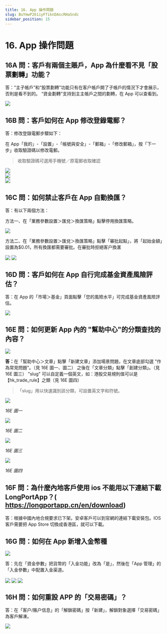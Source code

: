 ```yaml
---
title: 16. App 操作問題
slug: BuYmwP261iyFTiknDAscRHaSndc
sidebar_position: 15
---
```



# 16. App 操作問題

## 16A 問：客戶有兩個主賬戶，App 為什麼看不見「股票劃轉」功能？

答：“主子帳戶”和“股票劃轉”功能只有在客户帳戶開了子帳戶的情況下才會展示，否則是看不到的。
“資金劃轉”支持到主主帳戶之間的劃轉，在 App 可以查看到。

<img src="/assets/USH9bfzG8odbAzxAB6BcUKbNn0e.png" src-width="716" src-height="1382" align="center"/>

## 16B 問：客戶如何在 App 修改登錄電郵？

答：修改登錄電郵步驟如下：

在 App「我的」-「設置」-「帳號與安全」-「郵箱」-「修改郵箱」，按「下一步」收取驗證碼以修改電郵。

> 收取驗證碼可選用手機號／原電郵收取確認

<div class="flex gap-3 columns-3" column-size="3">
<div class="w-[31%]" width-ratio="31">
<img src="/assets/C9JTbtBehoujnXxUGypcqtGjnMc.png" src-width="534" src-height="1146" align="center"/>
</div>
<div class="w-[33%]" width-ratio="33">
<img src="/assets/D6AEbxPuNop51ZxlCSNcL77Zn3c.png" src-width="760" src-height="1528" align="center"/>
</div>
<div class="w-[34%]" width-ratio="34">
<img src="/assets/XWffbNbIIozkaZxgHqyc8ucYndb.png" src-width="768" src-height="1528" align="center"/>
</div>
</div>

## 16C 問：如何禁止客戶在 App 自動換匯？

答：有以下兩個方法：

方法一、在「業務參數設置＞匯兌＞換匯策略」點擊停用換匯策略。

<img src="/assets/DZY1beJHjohagWx86W2cftJ6nHb.png" src-width="2866" src-height="1616" align="center"/>

方法二、在「業務參數設置＞匯兌＞換匯策略」點擊「審批起點」，將「起始金額」設置為$0.01，所有換匯都需要審批。在審批時拒絕客户換滙

<img src="/assets/H3B4bSkRLoedMzxHOZ3c7XP7nxf.png" src-width="2850" src-height="1388" align="center"/>

<img src="/assets/SL9fbn4xso5mBXxvkwwcXE1vnEh.png" src-width="2824" src-height="1364" align="center"/>

## 16D 問：客戶如何在 App 自行完成基金資產風險評估？

答：在 App 的「市場＞基金」頁面點擊「您的風險水平」可完成基金資產風險評估。

<img src="/assets/NLvWb7hWvozzXVxalQxcW3a5nfb.png" src-width="714" src-height="1426" align="center"/>

## 16E 問：如何更新 App 內的 "幫助中心"的分類查找的內容？

<img src="/assets/QeR6bUF0wo7kJXxkPOLcV9Kfnof.png" src-width="618" src-height="1366" align="center"/>

<b>答：</b>在「幫助中心＞文章」點擊「新建文章」添加場景問題，在文章底部勾選 "作為常見問題"。（見 16E 圖一、圖二）
之後在「文章分類」點擊「創建分類」。（見 16E 圖三） 
"slug" 可以自定義一個英文，如：港股交易規則值可以是【hk_trade_rule】之類（見 16E 圖四）

> 「slug」用以快速識別該分類，可設置英文字和符號。

<img src="/assets/NNFEbdBXlohvMWx1exLcLOZAng1.png" src-width="2710" src-height="740" align="center"/>

<em>16E 圖一</em>

<img src="/assets/Ntwyb4LjXoc3KqxKQKActxdGneu.png" src-width="2416" src-height="1408" align="center"/>

<em>16E 圖二</em>

<img src="/assets/BPUEbSr5joC3AuxtaPZcye3Pn5b.png" src-width="2708" src-height="662" align="center"/>

<em>16E 圖三</em>

<img src="/assets/WJ9AbItU6ocaKNxu4W5cRN3jnXg.png" src-width="2700" src-height="786" align="center"/>

<em>16E 圖四</em>

## 16F 問：為什麼內地客戶使用 ios 不能用以下連結下載 LongPortApp？( https://longportapp.cn/en/download) 

答：根據中國內地合規要求已下架。安卓客戶可以到官網的連結下載安裝包。IOS 客戶需要把 App Store 切換成香港區，就可以下載。

## 16G 問：如何在 App 新增入金幣種

<img src="/assets/AHtxbZem6oKcB0xwCJbceTnKnue.png" src-width="758" src-height="1522" align="center"/>

答：先在「資金參數」把貨幣的「入金功能」改為「是」，然後在「App 管理」的「入金參數」中配置入金渠道。

<img src="/assets/EwG2bXWxdo0r5Dx00vjcjR45nKf.png" src-width="2822" src-height="1226" align="center"/>

<img src="/assets/UBG9bnURXolpEvxkOh4cC8FCnpd.png" src-width="2848" src-height="1234" align="center"/>

<img src="/assets/DBdebJWzZo6cp8xHGWScwcMUnNe.png" src-width="2848" src-height="1116" align="center"/>

## 16H 問：如何重設 APP 的「交易密碼」？

答：在「客户/賬户信息」的「解鎖密碼」按「新建」，解鎖對象選擇「交易密碼」為客戶解凍。

<img src="/assets/Pj0zbbyBRooaPdx9Je3cXjHunff.png" src-width="1004" src-height="742" align="center"/>

